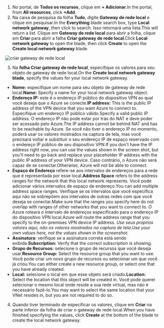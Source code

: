 1. <span data-ttu-id="f81d6-101">No portal, de **Todos os recursos**, clique em **+ Adicionar**.</span><span class="sxs-lookup"><span data-stu-id="f81d6-101">In the portal, from **All resources**, click **+Add**.</span></span> 
2. <span data-ttu-id="f81d6-102">Na caixa de pesquisa da folha **Tudo**, digite **Gateway de rede local** e clique em pesquisar.</span><span class="sxs-lookup"><span data-stu-id="f81d6-102">In the **Everything** blade search box, type **Local network gateway**, then click to search.</span></span> <span data-ttu-id="f81d6-103">Isso retornará uma lista.</span><span class="sxs-lookup"><span data-stu-id="f81d6-103">This will return a list.</span></span> <span data-ttu-id="f81d6-104">Clique em **Gateway de rede local** para abrir a folha, clique em **Criar** para abrir a falha **Criar gateway de rede local**.</span><span class="sxs-lookup"><span data-stu-id="f81d6-104">Click **Local network gateway** to open the blade, then click **Create** to open the **Create local network gateway** blade.</span></span>

  ![criar gateway de rede local](./media/vpn-gateway-add-lng-s2s-rm-portal-include/createlng.png)

3. <span data-ttu-id="f81d6-106">Na **folha Criar gateway de rede local**, especifique os valores para seu objeto de gateway de rede local.</span><span class="sxs-lookup"><span data-stu-id="f81d6-106">On the **Create local network gateway blade**, specify the values for your local network gateway.</span></span>

  - <span data-ttu-id="f81d6-107">**Nome:** especifique um nome para seu objeto de gateway de rede local.</span><span class="sxs-lookup"><span data-stu-id="f81d6-107">**Name:** Specify a name for your local network gateway object.</span></span>
  - <span data-ttu-id="f81d6-108">**Endereço IP:** este é o endereço IP público do dispositivo VPN ao qual você deseja que o Azure se conecte.</span><span class="sxs-lookup"><span data-stu-id="f81d6-108">**IP address:** This is the public IP address of the VPN device that you want Azure to connect to.</span></span> <span data-ttu-id="f81d6-109">Especifique um endereço IP público válido.</span><span class="sxs-lookup"><span data-stu-id="f81d6-109">Specify a valid public IP address.</span></span> <span data-ttu-id="f81d6-110">O endereço IP não pode estar por trás do NAT e deve poder ser acessado pelo Azure.</span><span class="sxs-lookup"><span data-stu-id="f81d6-110">The IP address cannot be behind NAT and has to be reachable by Azure.</span></span> <span data-ttu-id="f81d6-111">Se você não tiver o endereço IP no momento, poderá usar os valores mostrados na captura de tela, mas você precisará voltar e substituir o seu endereço IP de espaço reservado com o endereço IP público de seu dispositivo VPN.</span><span class="sxs-lookup"><span data-stu-id="f81d6-111">If you don't have the IP address right now, you can use the values shown in the screen shot, but you'll need to go back and replace your placeholder IP address with the public IP address of your VPN device.</span></span> <span data-ttu-id="f81d6-112">Caso contrário, o Azure não será capaz de se conectar.</span><span class="sxs-lookup"><span data-stu-id="f81d6-112">Otherwise, Azure will not be able to connect.</span></span>
  - <span data-ttu-id="f81d6-113">**Espaço de Endereço** refere-se aos intervalos de endereços para a rede que é representada por esse local.</span><span class="sxs-lookup"><span data-stu-id="f81d6-113">**Address Space** refers to the address ranges for the network that this local network represents.</span></span> <span data-ttu-id="f81d6-114">Você pode adicionar vários intervalos de espaço de endereço.</span><span class="sxs-lookup"><span data-stu-id="f81d6-114">You can add multiple address space ranges.</span></span> <span data-ttu-id="f81d6-115">Verifique se os intervalos que você especifica aqui não se sobrepõem aos intervalos de outras redes com que você deseja se conectar.</span><span class="sxs-lookup"><span data-stu-id="f81d6-115">Make sure that the ranges you specify here do not overlap with ranges of other networks that you want to connect to.</span></span> <span data-ttu-id="f81d6-116">O Azure roteará o intervalo de endereços especificado para o endereço IP do dispositivo VPN local.</span><span class="sxs-lookup"><span data-stu-id="f81d6-116">Azure will route the address range that you specify to the on-premises VPN device IP address.</span></span> <span data-ttu-id="f81d6-117">*Use seus próprios valores aqui, não os valores mostrados na captura de tela*.</span><span class="sxs-lookup"><span data-stu-id="f81d6-117">*Use your own values here, not the values shown in the screenshot*.</span></span>
  - <span data-ttu-id="f81d6-118">**Assinatura:** verifique se a assinatura correta está sendo exibida.</span><span class="sxs-lookup"><span data-stu-id="f81d6-118">**Subscription:** Verify that the correct subscription is showing.</span></span>
  - <span data-ttu-id="f81d6-119">**Grupo de Recursos:** selecione o grupo de recursos que você deseja usar.</span><span class="sxs-lookup"><span data-stu-id="f81d6-119">**Resource Group:** Select the resource group that you want to use.</span></span> <span data-ttu-id="f81d6-120">Você pode criar um novo grupo de recursos ou selecionar um que você já criou.</span><span class="sxs-lookup"><span data-stu-id="f81d6-120">You can either create a new resource group, or select one that you have already created.</span></span>
  - <span data-ttu-id="f81d6-121">**Local:** selecione o local em que esse objeto será criado.</span><span class="sxs-lookup"><span data-stu-id="f81d6-121">**Location:** Select the location that this object will be created in.</span></span> <span data-ttu-id="f81d6-122">Você pode querer selecionar o mesmo local onde reside a sua rede virtual, mas não é necessário fazê-lo.</span><span class="sxs-lookup"><span data-stu-id="f81d6-122">You may want to select the same location that your VNet resides in, but you are not required to do so.</span></span>

4. <span data-ttu-id="f81d6-123">Quando tiver terminado de especificar os valores, clique em **Criar** na parte inferior da folha de criar o gateway de rede local.</span><span class="sxs-lookup"><span data-stu-id="f81d6-123">When you have finished specifying the values, click **Create** at the bottom of the blade to create the local network gateway.</span></span>